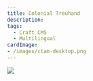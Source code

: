```yaml
---
title: Colonial Treuhand
description: 
tags:
  - Craft CMS
  - Multilingual
cardImage:
- /images/ctam-desktop.png
---
```


<img src="/images/ctam-desktop.png">